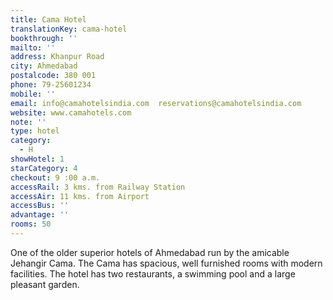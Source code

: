 ```yaml
---
title: Cama Hotel
translationKey: cama-hotel
bookthrough: ''
mailto: ''
address: Khanpur Road
city: Ahmedabad
postalcode: 380 001
phone: 79-25601234
mobile: ''
email: info@camahotelsindia.com  reservations@camahotelsindia.com
website: www.camahotels.com
note: ''
type: hotel
category:
  - H
showHotel: 1
starCategory: 4
checkout: 9 :00 a.m.
accessRail: 3 kms. from Railway Station
accessAir: 11 kms. from Airport
accessBus: ''
advantage: ''
rooms: 50
---
```

One of the older superior hotels of Ahmedabad run by the amicable Jehangir Cama.    The Cama  has spacious, well furnished rooms with modern facilities.   The hotel has two restaurants, a swimming pool and a large pleasant garden.